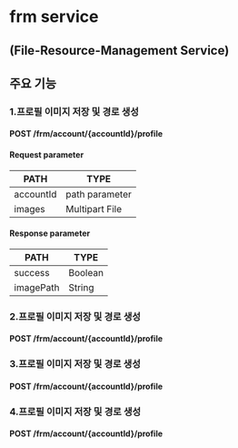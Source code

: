 # frm service

## (File-Resource-Management Service)

## 주요 기능

### 1.프로필 이미지 저장 및 경로 생성

#### POST /frm/account/{accountId}/profile

#### Request parameter

|PATH| TYPE           |
|---|----------------|
|accountId| path parameter |
|images| Multipart File |
#### Response parameter

|PATH| TYPE|
|---|----------------|
|success| Boolean |
|imagePath| String |

### 2.프로필 이미지 저장 및 경로 생성

#### POST /frm/account/{accountId}/profile

### 3.프로필 이미지 저장 및 경로 생성

#### POST /frm/account/{accountId}/profile

### 4.프로필 이미지 저장 및 경로 생성

#### POST /frm/account/{accountId}/profile